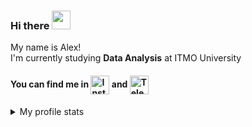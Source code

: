 ### Hi there <img src="https://raw.githubusercontent.com/MartinHeinz/MartinHeinz/master/wave.gif" width="30px">  
My name is Alex!  
I'm currently studying __Data Analysis__ at ITMO University  

<!--
**alexanderlakiza/alexanderlakiza** is a ✨ _special_ ✨ repository because its `README.md` (this file) appears on your GitHub profile.

Here are some ideas to get you started:

- 🔭 I’m currently working on ...
- 🌱 I’m currently learning ...
- 👯 I’m looking to collaborate on ...
- 🤔 I’m looking for help with ...
- 💬 Ask me about ...
- 📫 How to reach me: ...
- 😄 Pronouns: ...
- ⚡ Fun fact: ...
-->

#### You can find me in <a href="https://www.instagram.com/alexlakiza/" target="blank"><img align="center" src="https://camo.githubusercontent.com/c80f9763ed06d4ab9fbcc1a74b8b74cd95e4c7f82d3f1f70233994f236a0faeb/68747470733a2f2f63646e2e6a7364656c6976722e6e65742f6e706d2f73696d706c652d69636f6e734076332f69636f6e732f696e7374616772616d2e737667" alt="Instagram" height="30" width="30" /></a> and <a href="https://t.me/alexanderlakiza" target="blank"><img align="center" src="https://camo.githubusercontent.com/6604538c5d0ca5fecfa005fad843967a13545df386f6118ee4261db25c4b6d8e/68747470733a2f2f73696d706c6569636f6e732e6f72672f69636f6e732f74656c656772616d2e737667" alt="Telegram" height="30" width="30" /></a>

<details>
    <summary>My profile stats</summary>
  
  <img align="left" alt="alexanderlakiza's top languages" src="https://github-readme-stats.vercel.app/api/top-langs/?username=alexanderlakiza&layout=compact&theme=gotham" />
  <img align="left" alt="alexanderlakiza's profile stats" src="https://github-readme-stats.vercel.app/api?username=alexanderlakiza&hide_title=true&count_private=true&theme=gotham&hide_rank=true" />
</details>

<!-- Here are my profile stats: 

[![Top Langs](https://github-readme-stats.vercel.app/api/top-langs/?username=alexanderlakiza&layout=compact&theme=gotham)](https://github.com/anuraghazra/github-readme-stats)
[![Anurag's GitHub stats](https://github-readme-stats.vercel.app/api?username=alexanderlakiza&hide_title=true&count_private=true&theme=gotham&hide_rank=true)](https://github.com/anuraghazra/github-readme-stats)   -->

<!-- #### You can find me in <a href="https://www.instagram.com/alexlakiza/" target="blank"><img align="center" src="https://camo.githubusercontent.com/c80f9763ed06d4ab9fbcc1a74b8b74cd95e4c7f82d3f1f70233994f236a0faeb/68747470733a2f2f63646e2e6a7364656c6976722e6e65742f6e706d2f73696d706c652d69636f6e734076332f69636f6e732f696e7374616772616d2e737667" alt="Instagram" height="30" width="30" /></a> and <a href="https://t.me/alexanderlakiza" target="blank"><img align="center" src="https://camo.githubusercontent.com/6604538c5d0ca5fecfa005fad843967a13545df386f6118ee4261db25c4b6d8e/68747470733a2f2f73696d706c6569636f6e732e6f72672f69636f6e732f74656c656772616d2e737667" alt="Telegram" height="30" width="30" /></a>
</p> -->
